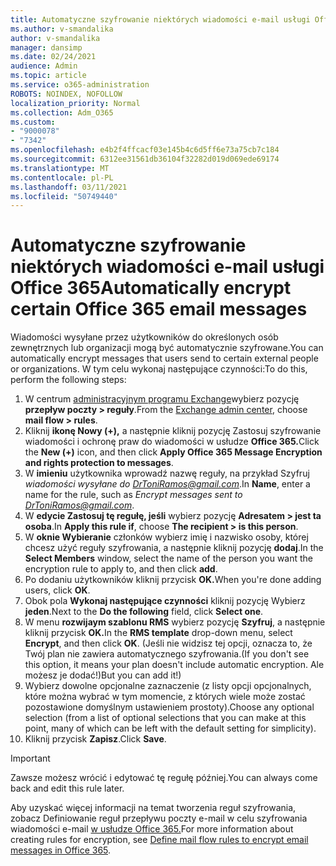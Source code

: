 ```yaml
---
title: Automatyczne szyfrowanie niektórych wiadomości e-mail usługi Office 365
ms.author: v-smandalika
author: v-smandalika
manager: dansimp
ms.date: 02/24/2021
audience: Admin
ms.topic: article
ms.service: o365-administration
ROBOTS: NOINDEX, NOFOLLOW
localization_priority: Normal
ms.collection: Adm_O365
ms.custom:
- "9000078"
- "7342"
ms.openlocfilehash: e4b2f4ffcacf03e145b4c6d5ff6e73a75cb7c184
ms.sourcegitcommit: 6312ee31561db36104f32282d019d069ede69174
ms.translationtype: MT
ms.contentlocale: pl-PL
ms.lasthandoff: 03/11/2021
ms.locfileid: "50749440"
---
```

# <a name="automatically-encrypt-certain-office-365-email-messages"></a><span data-ttu-id="9eb24-102">Automatyczne szyfrowanie niektórych wiadomości e-mail usługi Office 365</span><span class="sxs-lookup"><span data-stu-id="9eb24-102">Automatically encrypt certain Office 365 email messages</span></span>

<span data-ttu-id="9eb24-103">Wiadomości wysyłane przez użytkowników do określonych osób zewnętrznych lub organizacji mogą być automatycznie szyfrowane.</span><span class="sxs-lookup"><span data-stu-id="9eb24-103">You can automatically encrypt messages that users send to certain external people or organizations.</span></span> <span data-ttu-id="9eb24-104">W tym celu wykonaj następujące czynności:</span><span class="sxs-lookup"><span data-stu-id="9eb24-104">To do this, perform the following steps:</span></span>

1. <span data-ttu-id="9eb24-105">W centrum [administracyjnym programu Exchange](https://outlook.office365.com/ecp/)wybierz pozycję **przepływ poczty > reguły**.</span><span class="sxs-lookup"><span data-stu-id="9eb24-105">From the [Exchange admin center](https://outlook.office365.com/ecp/), choose **mail flow > rules**.</span></span> 
2. <span data-ttu-id="9eb24-106">Kliknij **ikonę Nowy (+),** a następnie kliknij pozycję Zastosuj szyfrowanie wiadomości i ochronę praw do wiadomości w usłudze **Office 365.**</span><span class="sxs-lookup"><span data-stu-id="9eb24-106">Click the **New (+)** icon, and then click **Apply Office 365 Message Encryption and rights protection to messages**.</span></span>
3. <span data-ttu-id="9eb24-107">W **imieniu** użytkownika wprowadź nazwę reguły, na przykład Szyfruj *wiadomości wysyłane do DrToniRamos@gmail.com*.</span><span class="sxs-lookup"><span data-stu-id="9eb24-107">In **Name**, enter a name for the rule, such as *Encrypt messages sent to DrToniRamos@gmail.com*.</span></span>
4. <span data-ttu-id="9eb24-108">W **edycie Zastosuj tę regułę, jeśli** wybierz pozycję **Adresatem > jest ta osoba**.</span><span class="sxs-lookup"><span data-stu-id="9eb24-108">In **Apply this rule if**, choose **The recipient > is this person**.</span></span> 
5. <span data-ttu-id="9eb24-109">W **oknie Wybieranie** członków wybierz imię i nazwisko osoby, której chcesz użyć reguły szyfrowania, a następnie kliknij pozycję **dodaj**.</span><span class="sxs-lookup"><span data-stu-id="9eb24-109">In the **Select Members** window, select the name of the person you want the encryption rule to apply to, and then click **add**.</span></span> 
6. <span data-ttu-id="9eb24-110">Po dodaniu użytkowników kliknij przycisk **OK.**</span><span class="sxs-lookup"><span data-stu-id="9eb24-110">When you're done adding users, click **OK**.</span></span>
7. <span data-ttu-id="9eb24-111">Obok pola **Wykonaj następujące czynności** kliknij pozycję Wybierz **jeden**.</span><span class="sxs-lookup"><span data-stu-id="9eb24-111">Next to the **Do the following** field, click **Select one**.</span></span> 
8. <span data-ttu-id="9eb24-112">W menu **rozwijaym szablonu RMS** wybierz pozycję **Szyfruj**, a następnie kliknij przycisk **OK.**</span><span class="sxs-lookup"><span data-stu-id="9eb24-112">In the **RMS template** drop-down menu, select **Encrypt**, and then click **OK**.</span></span> <span data-ttu-id="9eb24-113">(Jeśli nie widzisz tej opcji, oznacza to, że Twój plan nie zawiera automatycznego szyfrowania.</span><span class="sxs-lookup"><span data-stu-id="9eb24-113">(If you don't see this option, it means your plan doesn't include automatic encryption.</span></span> <span data-ttu-id="9eb24-114">Ale możesz je dodać!)</span><span class="sxs-lookup"><span data-stu-id="9eb24-114">But you can add it!)</span></span>
9. <span data-ttu-id="9eb24-115">Wybierz dowolne opcjonalne zaznaczenie (z listy opcji opcjonalnych, które można wybrać w tym momencie, z których wiele może zostać pozostawione domyślnym ustawieniem prostoty).</span><span class="sxs-lookup"><span data-stu-id="9eb24-115">Choose any optional selection (from a list of optional selections that you can make at this point, many of which can be left with the default setting for simplicity).</span></span>
10. <span data-ttu-id="9eb24-116">Kliknij przycisk **Zapisz**.</span><span class="sxs-lookup"><span data-stu-id="9eb24-116">Click **Save**.</span></span>

> [!IMPORTANT]
> <span data-ttu-id="9eb24-117">Zawsze możesz wrócić i edytować tę regułę później.</span><span class="sxs-lookup"><span data-stu-id="9eb24-117">You can always come back and edit this rule later.</span></span>

<span data-ttu-id="9eb24-118">Aby uzyskać więcej informacji na temat tworzenia reguł szyfrowania, zobacz Definiowanie reguł przepływu poczty e-mail w celu szyfrowania wiadomości e-mail [w usłudze Office 365.](https://docs.microsoft.com/microsoft-365/compliance/define-mail-flow-rules-to-encrypt-email)</span><span class="sxs-lookup"><span data-stu-id="9eb24-118">For more information about creating rules for encryption, see [Define mail flow rules to encrypt email messages in Office 365](https://docs.microsoft.com/microsoft-365/compliance/define-mail-flow-rules-to-encrypt-email).</span></span>

